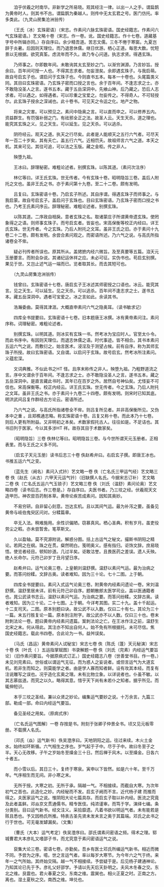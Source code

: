 <!-- { "loadSidebar": true } -->
　　洎乎伏羲之时南华。非新学之所易晓。观其经注一律。以出一人之手。谓扁鹊为黄帝时人。则其书不古。谓扁鹊为秦越人。则传中无太玄君之号。医门仿托。率多类此。（九灵山房集沧洲翁传）

　　〔王氏（冰）玄珠密语〕（宋志。作素问六脉玄珠密语。国史经籍志。作素问六气玄珠密语。）艺文略十卷（宋志。作一卷。讹。国史经籍志。作十七卷。道藏基字号中所辑亦同。）存自序曰。余少精吾道。苦志文儒。三冬不倦于寒窗。九夏岂辞于炎暑。后因则天理位。而乃退思休儒。继日优游。栖心正道。每思大数。忧短景以无根据。欲究真筌。虑流年而不久。故乃专心问道。执志求贤。得遇玄珠。

　　乃师事之。尔即数年间。未敢询其太玄至妙之门。以渐穷渊源。乃言妙旨。授余曰。百年间可授一人也。不得其志求者。勿妄泄矣。余即遇玄珠子。与我启萌。故自号启玄子也。谓启问于玄珠子也。今则直书五本。每本一十卷也。头尾篇类义同。其目曰玄珠密语。乃玄珠子密而口授之言也。余于百年间。不逢志求之士。亦不敢隐没圣人之言。遂书五本。藏于五岳深洞中。先飨山神。后乃藏之。恐后人志求者。可以遇之。如得遇者。可以珍重之宝爱之。勿妄传之。不得奇人。不可轻授尔。此玄珠子授余之深诫也。此十卷书。可见天之令运之化。地产之物。

　　将来之灾害。可以预见之。素问中隐奥之言。可以直而申之。可以修养五内。资益群生。有罚强补弱之门。有祛邪全正之法。故圣人云。天生天杀。道之理也。能究其玄珠之义。见之天生。可以延生。见之天杀。可以逃杀。

　　阴符经云。观天之道。执天之行尽矣。此者是人能顺天之五行六气者。可尽天年一百二十岁矣。其有夭亡。盖五行六气。近相罚夭。故祖师言六气之道。本天之机。其来可见。其往可追，可以法之玉版。藏之金柜。传之非人。

　　殃堕九祖。

　　王冰曰。辞理秘密。难粗论述者。别撰玄珠。以陈其道。（素问次注序）

　　林亿等曰。详王氏玄珠。世无传者。今有玄珠十卷。昭明隐旨三卷。盖后人附托之文也。虽非王氏之书。亦于素问第十九卷。至二十二卷。颇有发明。

　　吕复曰。玄珠密语十卷。乃启玄子所述。其自序谓。得遇玄珠子而师事之。与我启蒙。故自号启玄子。盖启问于玄珠也。目曰玄珠密语。乃玄珠子密而口授之书也。乃考王氏素问序云。辞理秘密。难粗论述者。别撰玄珠。

　　以陈其道。二序政自相戾。意者玄珠之名。取诸蒙庄子所谓黄帝遗玄珠。使罔象得之之语。则师事玄珠子。而号启玄者。皆妄也。宋高保衡等校正内经曰。详王氏玄珠。世无传者。今之玄珠。乃后人附托之文耳。虽非王氏之旧。亦于素问十九卷二十二卷。颇有发明。余尝合素问观之。而密语所述。乃六气之说。与高氏所指诸卷全不侔。

　　疑必刊传者所误也。原其所从。盖捃摭内经六微旨。及至真要等五篇。洎天元玉册要言。而附会杂说。其诸纪运休祥之应。未必可征。实伪书也。苟启玄别撰。果见于世。又岂止述气运一端而已。览者取其长。而去其短可也。

　　（九灵山房集沧洲翁传）

　　钱曾曰。玄珠密语十七卷。唐启玄子王冰述其师密授之口语也。冰云。能究其言。见之天生。可以延生。见之天杀。可以逃杀。百年间不逢志求之士。遂书五本。藏五岳深洞中。遇者可宝爱之。冰之言如此。余读其书。

　　浩瀚委曲。莫得其津涯。大概直申素问六气之隐奥耳。（读书敏求记）

　　四库全书提要曰。玄珠密语十七卷。旧本题唐王冰撰。冰有黄帝素问注。素问序称。词理秘密。难粗论述者。

　　别撰玄珠。以明其道。则冰实有玄珠一书。然考冰为宝应时人。官至太仆令。而此书序中。有因则天理位。而退志休儒之语。时代事迹。皆不相合。其书本素问五运六气之说。而敷衍之。始言医术。浸淫及于测望占候。前有自序。称为其师玄珠子所授。故曰玄珠密语。又自谓。以启问于玄珠。故号启玄。然考冰所注素问。义蕴宏深。

　　文词典雅。不似此书之HT 怪。且序末称传之非人。殃堕九祖。乃粗野道流之言。序中文谓余于百年间。不逢志求之士。亦不敢隐没圣人之言。遂书五本。藏之五岳深洞中。是直言藏此书时。其年已在百岁之外。居然自号神仙矣。尤怪妄不可信也。宋高保衡等。校正内经云。详王氏玄珠。世无传者。今之玄珠。乃后人附托之文耳。虽非王氏之书。亦于素问十九卷二十四卷。颇有发明。则宋时已知其底。明洪武间吕复作群经古方论云。密语所述。

　　乃六气之说。与高氏所指诸卷全不侔。则吕复所见者。并非高保衡所见。又伪本中之重 。且郑樵通志略。称玄珠密语十卷。吕复又称十卷。而此本乃十七卷。则后人更有所附益。又非明初之本矣。术数家假托古人。往往如是。不足诘也。其书旧列于医家。今以其多涉HT 祥。故存其目于术数家矣。

　　〔昭明隐旨〕三卷 佚林亿等曰。昭明隐旨三卷。与今世所谓天元玉册者。正相表里。而与王氏之义多不同。

　　〔启玄子天元玉册〕读书后志三十卷 佚赵希弁曰。右启玄子撰。即唐王冰也。书推五运六气之变。

　　〔蓝先生（阙名）素问入式钤〕艺文略一卷 佚〔亡名氏三甲运气经〕艺文略三卷 佚〔赵氏（从古）六甲天元运气钤〕（旧缺撰人名氏。今据宋志订补） 艺文略二卷 佚〔亡名氏五运六气玉锁子〕艺文略三卷 佚〔刘氏（温舒）素问论奥〕艺文略四卷（读书后志。作三卷是。）存自序曰。夫医书者。乃三坟之经。伏羲观天文造甲历。神农尝百药制本草。黄帝论疾苦成素问。因知其奥妙。

　　不易穷研。自非留心刻意。岂达玄机。且以其间气运。最为补泻之要。虽备见黄帝与岐伯鬼臾区问对。分糅篇章。

　　卒无入法。稍难施用。余性识偏陋。窃慕真风。栖心圣典。积有岁月。虽吏役劳尘之暇。亦未尝暂舍。笔萃斯文。

　　久以盈轴。莫不究源附说。解惑分图。括上古运气之秘文。撮斯书阴阳之精论。若网之在纲。珠之在贯。粲然明白。笺明奥义。感有指归。讵饰文辞。庶易晓悟。使览者经目。顿知妙道。几过半矣。讵敢沽誉。且畏医药之差误。遗人夭殃。绝人长命尔。元符己卯岁丁丑月望日序。

　　赵希弁曰。运气论奥三卷。上皇朝刘温舒撰。温舒以素问气运。最为治病之要。而答问纷糅。文辞古奥。读者难知。因为三十论。七十二图。上于朝。

　　四库全书提要曰。素问入式运气论奥三卷。附黄帝内经素问遗论一卷。宋刘温舒撰。温舒里居未详。前有元符己卯自序。题朝散郎太医学司业。盖以医通籍者也。晁公武读书志云。温舒以素问气运。为治病之要。而答问纷糅。文辞古奥。读者难知。因为三十论。二十七图。上于朝。今详考其图。实二十九。盖十千起运。十二支司天。二图。原本别题曰诀。故公武不以入数。仅曰二十有七。其论为三十一篇。末五行胜复论一篇。原本别注附字。故公武亦不以人数。仅曰三十也。卷末附刺法论一卷。题曰黄帝内经素问遗篇。案刺法论之亡。在王冰作注之前，温舒生北宋之末。何从得此。其注亦不知出自何人。始不免有所根据托。未可尽信。焦 国史经籍志。载此书四卷。合此论为一书。益舛误矣。

　　〔马氏（昌运）黄帝素问人试秘宝〕宋志七卷 佚〔陈氏（蓬）天元秘演〕宋志十卷 佚〔叶氏（ ）五运指掌赋图〕书录解题一卷 佚〔刘氏（完素）内经运气要旨论〕（旧作素问要旨。今据原病式订正。）国史经籍志八卷（世善堂书目。作一卷。）未见刘完素曰。世俗或以谓运气无征。而为惑人之妄说者。或但言运气为大道玄机。若非生而知之。则莫能学之者。由是学人寡而知者鲜。设有攻其本经。而复有注说雕写之误也。况乎造化玄奥之理。未有比物立象。以详说者也。仆虽不敏。以其志慕兹道。而究之以久。略得其意。惜乎天下尚有未若仆之知者。据乎所见。而辄伸短识。

　　本乎三坟之圣经。兼以众贤之妙论。编集运气要妙之说。十万余言。九篇三部。勒成一部。命曰内经运气要旨。

　　备见圣经之用矣。（原病式序）

　　〔亡名氏运气图解〕一卷 存按是书。附刻于张卿子仲景全书。顷又见元板零册。不载撰人名氏。

　　〔邓氏（焱）运气新书〕佚吴澄序曰。天地阴阳之运。往过来续。木火土金水。始终如环斯循。六气相生之序也。岁气起于子中。尽于子中。故曰冬至子之半。天心无改移。子午之岁始冬至燥金三十日。然后禅于风木。以至燥金。日各六十者五。

　　而小雪以后。其日三十。复终于寒泉。寅申以下皆然。如是六十年。至千万年。气序相生而无间。非小寒之末。

　　无所于授。大寒之初。无所于承。隔越一气。不相接续。而截自大寒。为次年初气之首也。此造化之妙。内经秘而不发。启玄子阙而不言。近代杨子建 而推而得之。夫医家运气之说。惟阴阳大论七篇具存。而启玄子取以补内经。医流之究竟及此者盖鲜。邓焱京文贯通儒书。精专医伎。纯浓谨审。而笃于学。演绎七编。条分类别。目曰运气新书。经文注义。采拾靡遗。凡着书欲以明运气者。未有能若是赅且悉也。予又因杨氏所推。特表古圣先贤未发未言之奥于其篇端。邓氏之此书之行于世也。可无毫发罅漏矣。（文集）

　　〔曹氏（大本）运气考定〕佚吴澄序曰。邵氏谓素问密语之频。得术之理。郓城曹君大本彦礼又嗜邵子书，而尤究意于素问密语运气之说。

　　裒集大论三卷。密语七卷。亦勤矣。吾乡有医士邓氏所编运气新书。相近而微不同。予尝为之序。噫。世之言运气者。率以每岁大寒节。为今年六之气于终。来年一之气所始。其终始交隔。越一气不相接续。予尝疑于是。后见杨子建通神论。乃知其论已先于予。彦礼父好邵学。予请以先天后天卦明之。夫风木冬春之交。东北之维。艮震也。君火春夏之交。东南之维。震巽也。相火正夏之时。正南之方。离也。湿土夏秋之交。南西之维。坤兑也。

